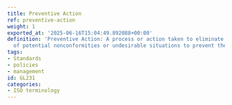 ```yaml
---
title: Preventive Action
ref: preventive-action
weight: 1
exported_at: '2025-06-16T15:04:49.892088+00:00'
definition: 'Preventive Action: A process or action taken to eliminate the causes
  of potential nonconformities or undesirable situations to prevent their occurrence.'
tags:
- Standards
- policies
- management
id: GL231
categories:
- ISO terminology
---
```



